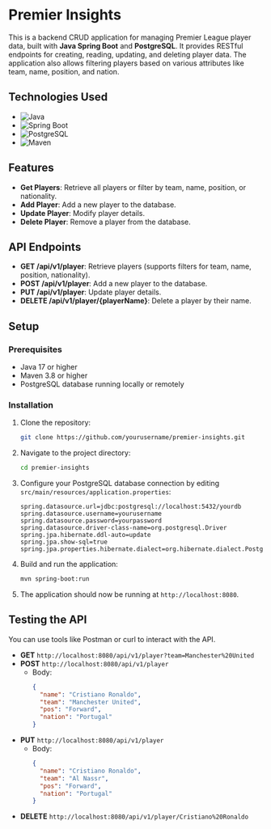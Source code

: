 # Premier Insights

This is a backend CRUD application for managing Premier League player data, built with **Java Spring Boot** and **PostgreSQL**. It provides RESTful endpoints for creating, reading, updating, and deleting player data. The application also allows filtering players based on various attributes like team, name, position, and nation. 
## Technologies Used

- ![Java](https://img.shields.io/badge/Java-007396?style=for-the-badge&logo=java&logoColor=white)
- ![Spring Boot](https://img.shields.io/badge/Spring%20Boot-6DB33F?style=for-the-badge&logo=springboot&logoColor=white)
- ![PostgreSQL](https://img.shields.io/badge/PostgreSQL-4169E1?style=for-the-badge&logo=postgresql&logoColor=white)
- ![Maven](https://img.shields.io/badge/Maven-C71A36?style=for-the-badge&logo=apachemaven&logoColor=white)

## Features

- **Get Players**: Retrieve all players or filter by team, name, position, or nationality.
- **Add Player**: Add a new player to the database.
- **Update Player**: Modify player details.
- **Delete Player**: Remove a player from the database.

## API Endpoints

- **GET /api/v1/player**: Retrieve players (supports filters for team, name, position, nationality).
- **POST /api/v1/player**: Add a new player to the database.
- **PUT /api/v1/player**: Update player details.
- **DELETE /api/v1/player/{playerName}**: Delete a player by their name.

## Setup

### Prerequisites

- Java 17 or higher
- Maven 3.8 or higher
- PostgreSQL database running locally or remotely

### Installation

1. Clone the repository:

    ```bash
    git clone https://github.com/yourusername/premier-insights.git
    ```

2. Navigate to the project directory:

    ```bash
    cd premier-insights
    ```

3. Configure your PostgreSQL database connection by editing `src/main/resources/application.properties`:

    ```properties
    spring.datasource.url=jdbc:postgresql://localhost:5432/yourdb
    spring.datasource.username=yourusername
    spring.datasource.password=yourpassword
    spring.datasource.driver-class-name=org.postgresql.Driver
    spring.jpa.hibernate.ddl-auto=update
    spring.jpa.show-sql=true
    spring.jpa.properties.hibernate.dialect=org.hibernate.dialect.PostgreSQLDialect
    ```

4. Build and run the application:

    ```bash
    mvn spring-boot:run
    ```

5. The application should now be running at `http://localhost:8080`.

## Testing the API

You can use tools like Postman or curl to interact with the API.

- **GET** `http://localhost:8080/api/v1/player?team=Manchester%20United`
- **POST** `http://localhost:8080/api/v1/player`
  - Body:
    ```json
    {
      "name": "Cristiano Ronaldo",
      "team": "Manchester United",
      "pos": "Forward",
      "nation": "Portugal"
    }
    ```
- **PUT** `http://localhost:8080/api/v1/player`
  - Body:
    ```json
    {
      "name": "Cristiano Ronaldo",
      "team": "Al Nassr",
      "pos": "Forward",
      "nation": "Portugal"
    }
    ```
- **DELETE** `http://localhost:8080/api/v1/player/Cristiano%20Ronaldo`


